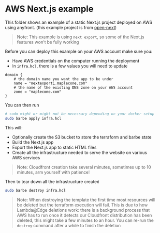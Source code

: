 # AWS Next.js example

This folder shows an example of a static Next.js project deployed on AWS using anyfront. (this example project is from [open-next](https://github.com/serverless-stack/open-next/tree/main/example))

> Note: This example is using `next export`, so some of the Next.js features won't be fully working

Before you can deploy this example on your AWS account make sure you:
- Have AWS credentials on the computer running the deployment
- In `infra.hcl`, there is a few values you will need to update
```hcl
domain {
    # the domain name you want the app to be under
    name = "nextexport1.maplecone.com"
    # the name of the existing DNS zone on your AWS account
    zone = "maplecone.com"
}
```

You can then run
```bash
# sudo might or might not be necessary depending on your docker setup
sudo barbe apply infra.hcl
```

This will:
- Optionally create the S3 bucket to store the terraform and barbe state
- Build the Next.js app
- Export the Next.js app to static HTML files
- Create all the infrastructure needed to serve the website on various AWS services

> Note: Cloudfront creation take several minutes, sometimes up to 10 minutes, arm yourself with patience!

Then to tear down all the infrastructure created
```bash
sudo barbe destroy infra.hcl
```

> Note: When destroying the template the first time most resources will be deleted but the terraform execution will fail. This is due to how Lambda@Edge deletions work: there is a background process that AWS has to run once it detects our Cloudfront distribution has been deleted, this might take a few minutes to an hour. You can re-run the `destroy` command after a while to finish the deletion